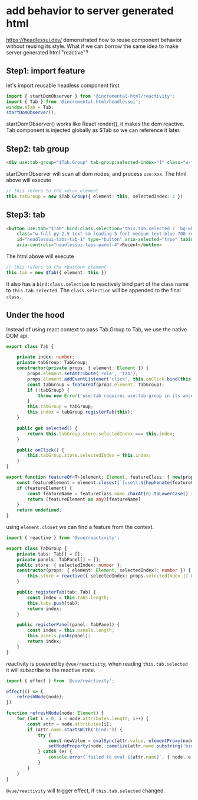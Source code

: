 # add behavior to server generated html

https://headlessui.dev/ demonstrated how to reuse component behavior without reusing its style.
What if we can borrow the same idea to make server generated html "reactive"?

## Step1: import feature

let's import reusable headless component first

```ts
import { startDomObserver } from '@incremental-html/reactivity';
import { Tab } from '@incremental-html/headlessui';
window.$Tab = Tab;
startDomObserver();
```

startDomObserver() works like React render(), it makes the dom reactive.
Tab component is injected globally as $Tab so we can reference it later.

## Step2: tab group

```html
<div use:tab-group="$Tab.Group" tab-group:selected-index="1" class="w-full max-w-md px-2 py-16 sm:px-0">
```

startDomObserver will scan all dom nodes, and process `use:xxx`. The html above will execute

```ts
// this refers to the <div> element
this.tabGroup = new $Tab.Group({ element: this, selectedIndex: 1 })
```

## Step3: tab

```html
<button use:tab="$Tab" bind:class.selection="this.tab.selected ? 'bg-white shadow' : 'text-blue-100 hover:bg-white/[0.12] hover:text-white'"
    class="w-full py-2.5 text-sm leading-5 font-medium text-blue-700 rounded-lg focus:outline-none focus:ring-2 ring-offset-2 ring-offset-blue-400 ring-white ring-opacity-60"
    id="headlessui-tabs-tab-1" type="button" aria-selected="true" tabindex="0"
    aria-controls="headlessui-tabs-panel-4">Recent</button>
```

The html above will execute

```ts
// this refers to the <button> element
this.tab = new $Tab({ element: this })
```

It also has a `bind:class.selection` to reactively bind part of the class name to `this.tab.selected`. 
The `class.selection` will be appended to the final `class`.

## Under the hood

Instead of using react context to pass Tab.Group to Tab, we use the native DOM api.

```ts
export class Tab {

    private index: number;
    private tabGroup: TabGroup;
    constructor(private props: { element: Element }) {
        props.element.setAttribute('role', 'tab');
        props.element.addEventListener('click', this.onClick.bind(this));
        const tabGroup = featureOf(props.element, TabGroup);
        if (!tabGroup) {
            throw new Error('use:tab requires use:tab-group in its ancestor element');
        }
        this.tabGroup = tabGroup;
        this.index = tabGroup.registerTab(this);
    }

    public get selected() {
        return this.tabGroup.store.selectedIndex === this.index;
    }

    public onClick() {
        this.tabGroup.store.selectedIndex = this.index;
    }
}

export function featureOf<T>(element: Element, featureClass: { new(props: any): T }): T | undefined {
    const featureElement = element.closest(`[use\\:${hyphenate(featureClass.name)}]`);
    if (featureElement) {
        const featureName = featureClass.name.charAt(0).toLowerCase() + featureClass.name.slice(1);
        return (featureElement as any)[featureName]
    }
    return undefined;
}
```

using `element.closet` we can find a feature from the context.

```ts
import { reactive } from '@vue/reactivity';

export class TabGroup {
    private tabs: Tab[] = [];
    private panels: TabPanel[] = [];
    public store: { selectedIndex: number };
    constructor(props: { element: Element, selectedIndex?: number }) {
        this.store = reactive({ selectedIndex: props.selectedIndex || 0 });
    }

    public registerTab(tab: Tab) {
        const index = this.tabs.length;
        this.tabs.push(tab);
        return index;
    }

    public registerPanel(panel: TabPanel) {
        const index = this.panels.length;
        this.panels.push(panel);
        return index;
    }
}
```

reactivity is powered by `@vue/reactivity`, when reading `this.tab.selected` it will subscribe to the reactive state.

```ts
import { effect } from '@vue/reactivity';

effect(() => {
    refreshNode(node);
})

function refreshNode(node: Element) {
    for (let i = 0; i < node.attributes.length; i++) {
        const attr = node.attributes[i];
        if (attr.name.startsWith('bind:')) {
            try {
                const newValue = evalSync(attr.value, elementProxy(node));
                setNodeProperty(node, camelize(attr.name.substring('bind:'.length)), newValue);
            } catch (e) {
                console.error(`failed to eval ${attr.name}`, { node, e });
            }
        }
    }
}
```

`@vue/reactivity` will trigger effect, if `this.tab.selected` changed.